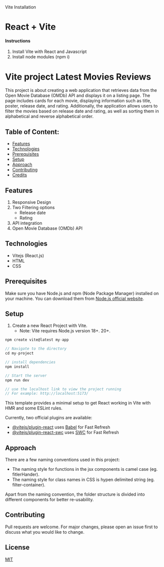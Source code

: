 Vite Installation

# React + Vite

#### Instructions

1. Install Vite with React and Javascript
2. Install node modules (npm i)

# Vite project Latest Movies Reviews

This project is about creating a web application that retrieves data from the Open Movie Database (OMDb) API and displays it on a listing page. The page includes cards for each movie, displaying information such as title, poster, release date, and rating. Additionally, the application allows users to filter the movies based on release date and rating, as well as sorting them in alphabetical and reverse alphabetical order.

## Table of Content:

- [Features](#Features)
- [Technologies](#Technologies)
- [Prerequisites](#Prerequisites)
- [Setup](#Setup)
- [Approach](#approach)
- [Contributing](#Contributing)
- [Credits](#credits)

## Features

1. Responsive Design
2. Two Filtering options
   - Release date
   - Rating
3. API integration
4. Open Movie Database (OMDb) API

## Technologies

- Vitejs (React.js)
- HTML
- CSS

## Prerequisites

Make sure you have Node.js and npm (Node Package Manager) installed on your machine. You can download them from [Node.js official website](https://nodejs.org/).

## Setup

1. Create a new React Project with Vite.
   - Note: Vite requires Node.js version 18+. 20+.

```javascript
npm create vite@latest my-app

// Navigate to the directory
cd my-project

// install dependencies
npm install

// Start the server
npm run dev

// use the localhost link to view the project running
// For example: http://localhost:5173/
```
This template provides a minimal setup to get React working in Vite with HMR and some ESLint rules.

Currently, two official plugins are available:

- [@vitejs/plugin-react](https://github.com/vitejs/vite-plugin-react/blob/main/packages/plugin-react/README.md) uses [Babel](https://babeljs.io/) for Fast Refresh
- [@vitejs/plugin-react-swc](https://github.com/vitejs/vite-plugin-react-swc) uses [SWC](https://swc.rs/) for Fast Refresh

## Approach

There are a few naming conventions used in this project:

- The naming style for functions in the jsx components is camel case (eg. fitlerHander).
- The naming style for class names in CSS is hypen delimited string (eg. filter-container).

Apart from the naming convention, the folder structure is divided into different components for better re-usability.

## Contributing

Pull requests are welcome. For major changes, please open an issue first
to discuss what you would like to change.

## License

[MIT](https://choosealicense.com/licenses/mit/)
